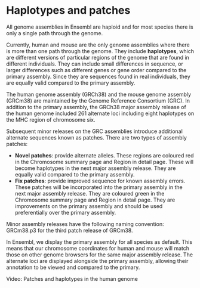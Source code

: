 # Haplotypes and patches

All genome assemblies in Ensembl are haploid and for most species there is only a single path through the genome.

Currently, human and mouse are the only genome assemblies where there is more than one path through the genome. They include **haplotypes**, which are different versions of particular regions of the genome that are found in different individuals. They can include small differences in sequence, or larger differences such as different genes or gene order compared to the primary assembly. Since they are sequences found in real individuals, they are equally valid compared to the primary assembly.

The human genome assembly (GRCh38) and the mouse genome assembly (GRCm38) are maintained by the Genome Reference Consortium (GRC). In addition to the primary assembly, the GRCh38 major assembly release of the human genome included 261 alternate loci including eight haplotypes on the MHC region of chromosome six.

Subsequent minor releases on the GRC assemblies introduce additional alternate sequences known as patches. There are two types of assembly patches:

* **Novel patches**: provide alternate alleles. These regions are coloured red in the Chromosome summary page and Region in detail page. These will become haplotypes in the next major assembly release. They are equally valid compared to the primary assembly.
* **Fix patches**: provide improved sequence for known assembly errors. These patches will be incorporated into the primary assembly in the next major assembly release. They are coloured green in the Chromosome summary page and Region in detail page. They are improvements on the primary assembly and should be used preferentially over the primary assembly.

Minor assembly releases have the following naming convention: GRCm38.p3 for the third patch release of GRCm38.

In Ensembl, we display the primary assembly for all species as default. This means that our chromosome coordinates for human and mouse will match those on other genome browsers for the same major assembly release. The alternate loci are displayed alongside the primary assembly, allowing their annotation to be viewed and compared to the primary.

Video: Patches and haplotypes in the human genome